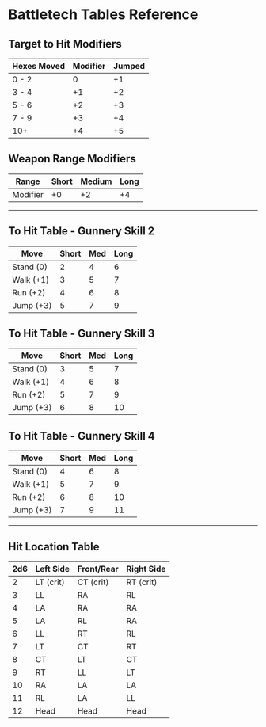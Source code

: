 # Battletech Tables Reference

## Target to Hit Modifiers

Hexes Moved | Modifier | Jumped
----------- | -------- | ------
0 - 2 | 0 | +1
3 - 4 | +1 | +2 
5 - 6 | +2 | +3
7 - 9 | +3 | +4
10+ | +4 | +5

## Weapon Range Modifiers

Range | Short | Medium | Long 
----- | ----- | ------ | ----
Modifier | +0 | +2 | +4

--- 

## To Hit Table - Gunnery Skill 2 

Move | Short | Med | Long
---- | ----- | --- | ---- 
Stand (0) | 2 | 4 | 6
Walk (+1) | 3 | 5 | 7
Run (+2)  | 4 | 6 | 8
Jump (+3) | 5 | 7 | 9

## To Hit Table - Gunnery Skill 3 

Move | Short | Med | Long
---- | ----- | --- | ---- 
Stand (0) | 3 | 5 | 7
Walk (+1) | 4 | 6 | 8
Run (+2)  | 5 | 7 | 9
Jump (+3) | 6 | 8 | 10

## To Hit Table - Gunnery Skill 4

Move | Short | Med | Long
---- | ----- | --- | ---- 
Stand (0) | 4 | 6 | 8
Walk (+1) | 5 | 7 | 9
Run (+2)  | 6 | 8 | 10
Jump (+3) | 7 | 9 | 11

---

## Hit Location Table

2d6 | Left Side | Front/Rear | Right Side
--- | --------- | ---------- | ----------
2  | LT (crit) | CT (crit) | RT (crit) 
3  | LL   | RA | RL
4  | LA   | RA | RA
5  | LA   | RL | RA
6  | LL   | RT | RL
7  | LT   | CT | RT
8  | CT   | LT | CT
9  | RT   | LL | LT
10 | RA   | LA | LA
11 | RL   | LA | LL
12 | Head | Head | Head
